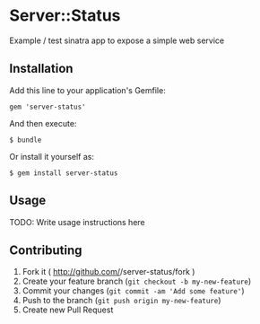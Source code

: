 # Server::Status

Example / test sinatra app to expose a simple web service

## Installation

Add this line to your application's Gemfile:

    gem 'server-status'

And then execute:

    $ bundle

Or install it yourself as:

    $ gem install server-status

## Usage

TODO: Write usage instructions here

## Contributing

1. Fork it ( http://github.com/<my-github-username>/server-status/fork )
2. Create your feature branch (`git checkout -b my-new-feature`)
3. Commit your changes (`git commit -am 'Add some feature'`)
4. Push to the branch (`git push origin my-new-feature`)
5. Create new Pull Request
